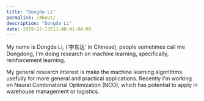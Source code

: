 ```yaml
---
title: "Dongda Li"
permalink: /About/
description: "Dongda Li"
date: 2019-12-13T11:48:41-04:00
---
```


My name is Dongda Li, (‘李东达’ in Chinese), people sometimes call me Dongdong, I'm doing research on machine learning, specifically, reinforcement learning. 

My general research interest is make the machine learning algorithms usefully for more general and practical applications. Recently I'm working on Neural Combinatorial Optimization (NCO), which has potential to apply in warehouse management or logistics.


